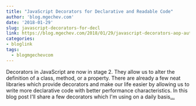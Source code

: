 ```yaml
---
title: "JavaScript Decorators for Declarative and Readable Code"
author: 'blog.mgechev.com'
date: '2018-01-29'
slug: javascript-decorators-for-decl
link: https://blog.mgechev.com/2018/01/29/javascript-decorators-aop-autobind-memoization/
categories:
- bloglink
tags:
  - blogmgechevcom
---
```


Decorators in JavaScript are now in stage 2. They allow us to alter the definition of a class, method, or a property. There are already a few neat libraries which provide decorators and make our life easier by allowing us to write more declarative code with better performance characteristics. In this blog post I'll share a few decorators which I'm using on a daily basis[... <i class="fas fa-external-link-alt"></i>](https://blog.mgechev.com/2018/01/29/javascript-decorators-aop-autobind-memoization/)

